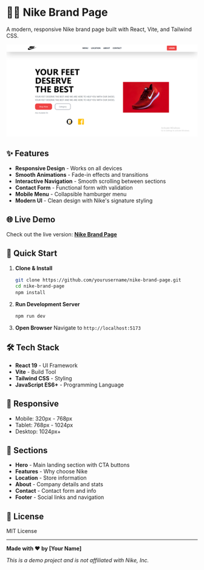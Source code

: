 # 🏃‍♂️ Nike Brand Page

A modern, responsive Nike brand page built with React, Vite, and Tailwind CSS.

![Nike Brand Page Preview](./src/readmeImage.PNG)

## ✨ Features

- **Responsive Design** - Works on all devices
- **Smooth Animations** - Fade-in effects and transitions
- **Interactive Navigation** - Smooth scrolling between sections
- **Contact Form** - Functional form with validation
- **Mobile Menu** - Collapsible hamburger menu
- **Modern UI** - Clean design with Nike's signature styling

## 🌐 Live Demo

Check out the live version: **[Nike Brand Page](https://abye12345.github.io/Brand-Page/)**

## 🚀 Quick Start

1. **Clone & Install**

   ```bash
   git clone https://github.com/yourusername/nike-brand-page.git
   cd nike-brand-page
   npm install
   ```

2. **Run Development Server**

   ```bash
   npm run dev
   ```

3. **Open Browser**
   Navigate to `http://localhost:5173`

## 🛠️ Tech Stack

- **React 19** - UI Framework
- **Vite** - Build Tool
- **Tailwind CSS** - Styling
- **JavaScript ES6+** - Programming Language

## 📱 Responsive

- Mobile: 320px - 768px
- Tablet: 768px - 1024px
- Desktop: 1024px+

## 🎯 Sections

- **Hero** - Main landing section with CTA buttons
- **Features** - Why choose Nike
- **Location** - Store information
- **About** - Company details and stats
- **Contact** - Contact form and info
- **Footer** - Social links and navigation

## 📄 License

MIT License

---

**Made with ❤️ by [Your Name]**

_This is a demo project and is not affiliated with Nike, Inc._
